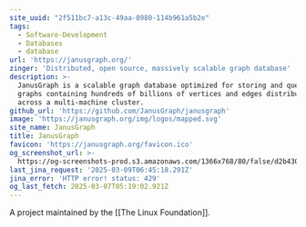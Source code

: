 ```yaml
---
site_uuid: "2f511bc7-a13c-49aa-8980-114b961a5b2e"
tags:
  - Software-Development
  - Databases
  - database
url: 'https://janusgraph.org/'
zinger: 'Distributed, open source, massively scalable graph database'
description: >-
  JanusGraph is a scalable graph database optimized for storing and querying
  graphs containing hundreds of billions of vertices and edges distributed
  across a multi-machine cluster.
github_url: 'https://github.com/JanusGraph/janusgraph'
image: 'https://janusgraph.org/img/logos/mapped.svg'
site_name: JanusGraph
title: JanusGraph
favicon: 'https://janusgraph.org/favicon.ico'
og_screenshot_url: >-
  https://og-screenshots-prod.s3.amazonaws.com/1366x768/80/false/d2b430b021c17329b18a2a0d48a76ea83a5bf500b064584a861de64d56d1c73b.jpeg
last_jina_request: '2025-03-09T06:45:18.291Z'
jina_error: 'HTTP error! status: 429'
og_last_fetch: 2025-03-07T05:19:02.921Z
---
```

A project maintained by the [[The Linux Foundation]]. 


